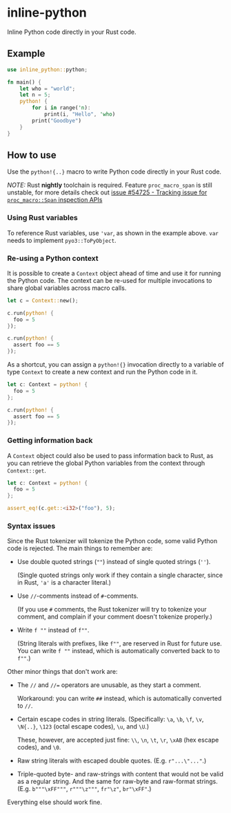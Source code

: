 # inline-python

Inline Python code directly in your Rust code.

## Example

```rust
use inline_python::python;

fn main() {
    let who = "world";
    let n = 5;
    python! {
        for i in range('n):
            print(i, "Hello", 'who)
        print("Goodbye")
    }
}
```

## How to use

Use the `python!{..}` macro to write Python code directly in your Rust code.

_NOTE:_ Rust **nightly** toolchain is required. Feature `proc_macro_span` is still unstable, for more details check out [issue #54725 - 
Tracking issue for `proc_macro::Span` inspection APIs](https://github.com/rust-lang/rust/issues/54725)

### Using Rust variables

To reference Rust variables, use `'var`, as shown in the example above.
`var` needs to implement `pyo3::ToPyObject`.

### Re-using a Python context

It is possible to create a `Context` object ahead of time and use it for running the Python code.
The context can be re-used for multiple invocations to share global variables across macro calls.

```rust
let c = Context::new();

c.run(python! {
  foo = 5
});

c.run(python! {
  assert foo == 5
});
```

As a shortcut, you can assign a `python!{}` invocation directly to a
variable of type `Context` to create a new context and run the Python code
in it.

```rust
let c: Context = python! {
  foo = 5
};

c.run(python! {
  assert foo == 5
});
```

### Getting information back

A `Context` object could also be used to pass information back to Rust,
as you can retrieve the global Python variables from the context through
`Context::get`.

```rust
let c: Context = python! {
  foo = 5
};

assert_eq!(c.get::<i32>("foo"), 5);
```

### Syntax issues

Since the Rust tokenizer will tokenize the Python code, some valid Python
code is rejected. The main things to remember are:

- Use double quoted strings (`""`) instead of single quoted strings (`''`).

  (Single quoted strings only work if they contain a single character, since
  in Rust, `'a'` is a character literal.)

- Use `//`-comments instead of `#`-comments.

  (If you use `#` comments, the Rust tokenizer will try to tokenize your
  comment, and complain if your comment doesn't tokenize properly.)

- Write `f ""` instead of `f""`.

  (String literals with prefixes, like `f""`, are reserved in Rust for
  future use. You can write `f ""` instead, which is automatically
  converted back to to `f""`.)

Other minor things that don't work are:

- The `//` and `//=` operators are unusable, as they start a comment.

  Workaround: you can write `##` instead, which is automatically converted
  to `//`.

- Certain escape codes in string literals.
  (Specifically: `\a`, `\b`, `\f`, `\v`, `\N{..}`, `\123` (octal escape
  codes), `\u`, and `\U`.)

  These, however, are accepted just fine: `\\`, `\n`, `\t`, `\r`, `\xAB`
  (hex escape codes), and `\0`.

- Raw string literals with escaped double quotes. (E.g. `r"...\"..."`.)

- Triple-quoted byte- and raw-strings with content that would not be valid
  as a regular string. And the same for raw-byte and raw-format strings.
  (E.g. `b"""\xFF"""`, `r"""\z"""`, `fr"\z"`, `br"\xFF"`.)

Everything else should work fine.
